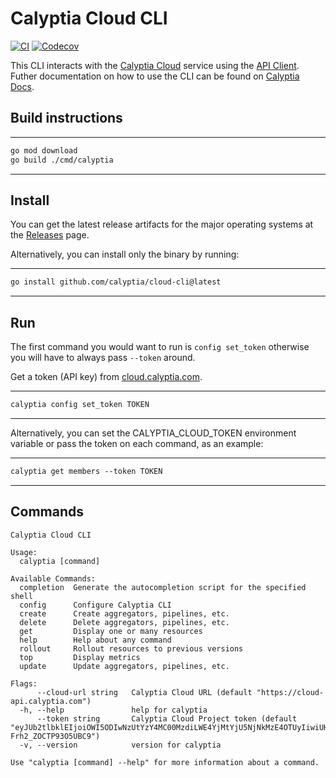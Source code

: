 
# Calyptia Cloud CLI

[![CI](https://github.com/calyptia/cli/actions/workflows/ci.yml/badge.svg)](https://github.com/calyptia/cloud-cli/actions/workflows/ci.yml)
[![Codecov](https://codecov.io/gh/calyptia/cli/branch/main/graph/badge.svg?token=TY36W7B87A)](https://codecov.io/gh/calyptia/cli)

This CLI interacts with the [Calyptia Cloud](https://cloud.calyptia.com) service
using the [API Client](https://github.com/calyptia/api).
Futher documentation on how to use the CLI
can be found on [Calyptia Docs](https://docs.calyptia.com).

## Build instructions

---

```markdown
go mod download
go build ./cmd/calyptia
```

---

## Install

You can get the latest release artifacts for the major operating systems
at the [Releases](https://github.com/calyptia/cloud-cli/releases) page.

Alternatively, you can install only the binary by running:

---

```markdown
go install github.com/calyptia/cloud-cli@latest
```

---

## Run

The first command you would want to run is `config set_token` otherwise
you will have to always pass `--token` around.

Get a token (API key) from [cloud.calyptia.com](https://cloud.calyptia.com).

---

```markdown
calyptia config set_token TOKEN
```

---

Alternatively, you can set the CALYPTIA_CLOUD_TOKEN environment variable or
pass the token on each command, as an example:

---

```markdown
calyptia get members --token TOKEN
```

---

## Commands

```shell
Calyptia Cloud CLI

Usage:
  calyptia [command]

Available Commands:
  completion  Generate the autocompletion script for the specified shell
  config      Configure Calyptia CLI
  create      Create aggregators, pipelines, etc.
  delete      Delete aggregators, pipelines, etc.
  get         Display one or many resources
  help        Help about any command
  rollout     Rollout resources to previous versions
  top         Display metrics
  update      Update aggregators, pipelines, etc.

Flags:
      --cloud-url string   Calyptia Cloud URL (default "https://cloud-api.calyptia.com")
  -h, --help               help for calyptia
      --token string       Calyptia Cloud Project token (default "eyJUb2tlbklEIjoiOWI5ODIwNzUtYzY4MC00MzdiLWE4YjMtYjU5NjNkMzE4OTUyIiwiUHJvamVjdElEIjoiMDkwZDFhYTEtZGU5Ni00NDZjLTk1NDQtMGUwMGNiNmRkMzkzIn0.JPD_g6oDQdmO_sPlshUJdNefpHT7AMDUjSRjg0x0E61U8-Frh2_ZOCTP93O5UBC9")
  -v, --version            version for calyptia

Use "calyptia [command] --help" for more information about a command.
```
